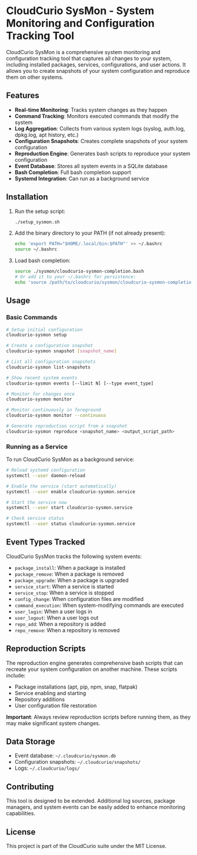 # CloudCurio SysMon - System Monitoring and Configuration Tracking Tool

CloudCurio SysMon is a comprehensive system monitoring and configuration tracking tool that captures all changes to your system, including installed packages, services, configurations, and user actions. It allows you to create snapshots of your system configuration and reproduce them on other systems.

## Features

- **Real-time Monitoring**: Tracks system changes as they happen
- **Command Tracking**: Monitors executed commands that modify the system
- **Log Aggregation**: Collects from various system logs (syslog, auth.log, dpkg.log, apt history, etc.)
- **Configuration Snapshots**: Creates complete snapshots of your system configuration
- **Reproduction Engine**: Generates bash scripts to reproduce your system configuration
- **Event Database**: Stores all system events in a SQLite database
- **Bash Completion**: Full bash completion support
- **Systemd Integration**: Can run as a background service

## Installation

1. Run the setup script:
   ```bash
   ./setup_sysmon.sh
   ```

2. Add the binary directory to your PATH (if not already present):
   ```bash
   echo 'export PATH="$HOME/.local/bin:$PATH"' >> ~/.bashrc
   source ~/.bashrc
   ```

3. Load bash completion:
   ```bash
   source ./sysmon/cloudcurio-sysmon-completion.bash
   # Or add it to your ~/.bashrc for persistence:
   echo 'source /path/to/cloudcurio/sysmon/cloudcurio-sysmon-completion.bash' >> ~/.bashrc
   ```

## Usage

### Basic Commands

```bash
# Setup initial configuration
cloudcurio-sysmon setup

# Create a configuration snapshot
cloudcurio-sysmon snapshot [snapshot_name]

# List all configuration snapshots
cloudcurio-sysmon list-snapshots

# Show recent system events
cloudcurio-sysmon events [--limit N] [--type event_type]

# Monitor for changes once
cloudcurio-sysmon monitor

# Monitor continuously in foreground
cloudcurio-sysmon monitor --continuous

# Generate reproduction script from a snapshot
cloudcurio-sysmon reproduce <snapshot_name> <output_script_path>
```

### Running as a Service

To run CloudCurio SysMon as a background service:

```bash
# Reload systemd configuration
systemctl --user daemon-reload

# Enable the service (start automatically)
systemctl --user enable cloudcurio-sysmon.service

# Start the service now
systemctl --user start cloudcurio-sysmon.service

# Check service status
systemctl --user status cloudcurio-sysmon.service
```

## Event Types Tracked

CloudCurio SysMon tracks the following system events:

- `package_install`: When a package is installed
- `package_remove`: When a package is removed
- `package_upgrade`: When a package is upgraded
- `service_start`: When a service is started
- `service_stop`: When a service is stopped
- `config_change`: When configuration files are modified
- `command_execution`: When system-modifying commands are executed
- `user_login`: When a user logs in
- `user_logout`: When a user logs out
- `repo_add`: When a repository is added
- `repo_remove`: When a repository is removed

## Reproduction Scripts

The reproduction engine generates comprehensive bash scripts that can recreate your system configuration on another machine. These scripts include:

- Package installations (apt, pip, npm, snap, flatpak)
- Service enabling and starting
- Repository additions
- User configuration file restoration

**Important**: Always review reproduction scripts before running them, as they may make significant system changes.

## Data Storage

- Event database: `~/.cloudcurio/sysmon.db`
- Configuration snapshots: `~/.cloudcurio/snapshots/`
- Logs: `~/.cloudcurio/logs/`

## Contributing

This tool is designed to be extended. Additional log sources, package managers, and system events can be easily added to enhance monitoring capabilities.

## License

This project is part of the CloudCurio suite under the MIT License.